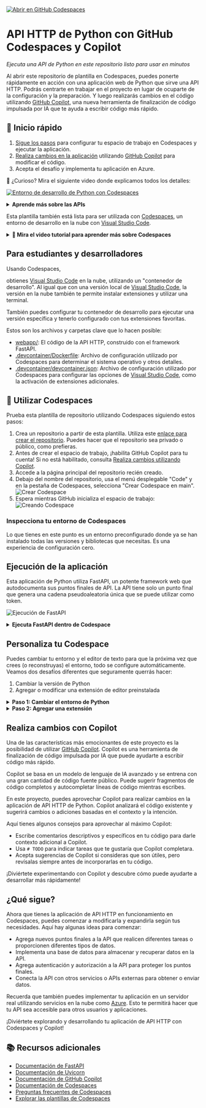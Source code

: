 [![Abrir en GitHub Codespaces](https://github.com/codespaces/badge.svg)](https://github.com/codespaces/new?hide_repo_select=true&ref=main&repo=526682400)

# API HTTP de Python con GitHub Codespaces y Copilot

_Ejecuta una API de Python en este repositorio listo para usar en minutos_

Al abrir este repositorio de plantilla en Codespaces, puedes ponerte rápidamente en acción con una aplicación web de Python que sirve una API HTTP. Podrás centrarte en trabajar en el proyecto en lugar de ocuparte de la configuración y la preparación. Y luego realizarás cambios en el código utilizando [GitHub Copilot](https://copilot.github.com/), una nueva herramienta de finalización de código impulsada por IA que te ayuda a escribir código más rápido.

## 🚀 Inicio rápido
1. [Sigue los pasos](#--pruébalo) para configurar tu espacio de trabajo en Codespaces y ejecutar la aplicación.
2. [Realiza cambios en la aplicación](#realiza-cambios-con-copilot) utilizando [GitHub Copilot](https://copilot.github.com/) para modificar el código.
3. Acepta el desafío y implementa tu aplicación en Azure.

🤔 ¿Curioso? Mira el siguiente video donde explicamos todos los detalles:

[![Entorno de desarrollo de Python con Codespaces](https://img.youtube.com/vi/_i9Pywj3rSg/0.jpg)](https://youtu.be/_i9Pywj3rSg "Entorno de desarrollo de Python con Codespaces")


<details>
   <summary><strong>Aprende más sobre las APIs</strong></summary>

   Una API (Interfaz de Programación de Aplicaciones, por sus siglas en inglés) describe una forma en que dos computadoras pueden interactuar entre sí.
   Una API HTTP permite que una computadora conectada a Internet envíe una solicitud HTTP a otra computadora conectada a Internet y reciba una respuesta. Por ejemplo, mi computadora podría enviar una solicitud a
   `http://un-sitio-web-climatico-api.com/api/ciudad=Los+Angeles` y recibir datos como `{"máxima": 72, "mínima": 66}`.

   Las APIs HTTP a menudo proporcionan datos o funcionalidades únicas para un servicio, como el ejemplo de una API para un sitio web climático. Un sitio web climático podría ofrecer puntos finales de API adicionales para otras funcionalidades relacionadas con el clima, como pronósticos futuros o datos históricos. Cualquier sitio web puede decidir ofrecer una API si cree que tiene una funcionalidad útil para compartir con otras computadoras. En este proyecto, ejecutarás una API HTTP que genera un token aleatorio.
</details>

Esta plantilla también está lista para ser utilizada con [Codespaces](https://github.com/features/codespaces), un entorno de desarrollo en la nube con [Visual Studio Code](https://visualstudio.microsoft.com/?WT.mc_id=academic-77460-alfredodeza).

<details>
   <summary><b>🎥 Mira el video tutorial para aprender más sobre Codespaces</b></summary>

   [![Tutorial de Codespaces](https://img.youtube.com/vi/ozuDPmcC1io/0.jpg)](https://aka.ms/CodespacesVideoTutorial "Tutorial de Codespaces")
</details>

## Para estudiantes y desarrolladores

Usando Codespaces,

 obtienes [Visual Studio Code](https://visualstudio.microsoft.com/?WT.mc_id=academic-77460-alfredodeza) en la nube, utilizando un "contenedor de desarrollo". Al igual que con una versión local de [Visual Studio Code](https://visualstudio.microsoft.com/?WT.mc_id=academic-77460-alfredodeza), la versión en la nube también te permite instalar extensiones y utilizar una terminal.

También puedes configurar tu contenedor de desarrollo para ejecutar una versión específica y tenerlo configurado con tus extensiones favoritas.

Estos son los archivos y carpetas clave que lo hacen posible:

- [webapp/](./.webapp): El código de la API HTTP, construido con el framework FastAPI.
- [.devcontainer/Dockerfile](./.devcontainer/Dockerfile): Archivo de configuración utilizado por Codespaces para determinar el sistema operativo y otros detalles.
- [.devcontainer/devcontainer.json](./.devcontainer/devcontainer.json): Archivo de configuración utilizado por Codespaces para configurar las opciones de [Visual Studio Code](https://visualstudio.microsoft.com/?WT.mc_id=academic-77460-alfredodeza), como la activación de extensiones adicionales.

## 🧐 Utilizar Codespaces

Prueba esta plantilla de repositorio utilizando Codespaces siguiendo estos pasos:

1. Crea un repositorio a partir de esta plantilla. Utiliza este [enlace para crear el repositorio](https://github.com/microsoft/codespaces-project-template-py/generate). Puedes hacer que el repositorio sea privado o público, como prefieras.
2. Antes de crear el espacio de trabajo, ¡habilita GitHub Copilot para tu cuenta! Si no está habilitado, consulta [Realiza cambios utilizando Copilot](#realiza-cambios-con-copilot).
3. Accede a la página principal del repositorio recién creado.
4. Debajo del nombre del repositorio, usa el menú desplegable "Code" y en la pestaña de Codespaces, selecciona "Crear Codespace en main".
   ![Crear Codespace](https://docs.github.com/assets/cb-138303/images/help/codespaces/new-codespace-button.png)
5. Espera mientras GitHub inicializa el espacio de trabajo:
   ![Creando Codespace](https://github.com/microsoft/codespaces-teaching-template-py/raw/main/images/Codespace_build.png)

### Inspecciona tu entorno de Codespaces

Lo que tienes en este punto es un entorno preconfigurado donde ya se han instalado todas las versiones y bibliotecas que necesitas. Es una experiencia de configuración cero.

## Ejecución de la aplicación

Esta aplicación de Python utiliza FastAPI, un potente framework web que autodocumenta sus puntos finales de API. La API tiene solo un punto final que genera una cadena pseudoaleatoria única que se puede utilizar como token.


![Ejecución de FastAPI](./images/api-running.png)


<details>
<summary><b>Ejecuta FastAPI dentro de Codespace</b></summary>

La API incluida en este repositorio de plantilla tiene un solo punto final que genera un token. Ponlo en marcha siguiendo estos pasos:

1. Abre una ventana de terminal abriendo la paleta de comandos (Ctrl+Shift+P o Cmd+Shift+P) y selecciona el comando "Abrir nueva terminal".
2. Ejecuta `uvicorn` en la consola para iniciar la aplicación de la API:



    ```console
    uvicorn --host 0.0.0.0 webapp.main:app --reload
    ```

    Deberías ver una salida similar a esta:

    ```output
    INFO:     Uvicorn running on http://127.0.0.1:8000 (Press CTRL+C to quit)
    INFO:     Started reloader process [28720]
    INFO:     Started server process [28722]
    INFO:     Waiting for application startup.
    INFO:     Application startup complete.
    ```

    Aparecerá una ventana emergente que indica que tu aplicación está disponible en el puerto 8000. Haz clic en el botón para abrirlo en el navegador.
3. Una vez que se cargue el sitio, haz clic en el botón "Probar" o agrega `/docs` al final de la URL en la barra de direcciones. La documentación de la API generada automáticamente debería cargarse y verse así:

   ![Documentos de OpenAPI](./images/fast-api.png)

4. Por último, intenta interactuar con la API enviando una solicitud utilizando la página autodocumentada. Haz clic en el botón "POST" y luego en el botón "Probar":

   ![Probar una solicitud POST](./images/try-it-out.png)

🔒 ¿Ves el candado junto a la URL del sitio web en el navegador? Eso indica que el sitio web se está sirviendo a través de una conexión segura HTTPS que cifra las respuestas HTTP. Esto es muy importante cuando una API puede recibir datos sensibles o responder con datos sensibles (como una contraseña).

</details>

## Personaliza tu Codespace

Puedes cambiar tu entorno y el editor de texto para que la próxima vez que crees (o reconstruyas) el entorno, todo se configure automáticamente. Veamos dos desafíos diferentes que seguramente querrás hacer:

1. Cambiar la versión de Python
2. Agregar o modificar una extensión de editor preinstalada


<details>

<summary><b>Paso 1: Cambiar el entorno de Python</b></summary>

Digamos que deseas cambiar la versión de Python que está instalada. Esto es algo que puedes controlar.

Abre [.devcontainer/devcontainer.json](./.devcontainer/devcontainer.json) y reemplaza la siguiente sección:

```json
"VARIANT": "3.8-bullseye"
```

con la siguiente instrucción:

```json
"VARIANT": "3.9-bullseye"
```

Este cambio indica a Codespaces que use Python 3.9 en lugar de 3.8.

Si realizas algún cambio de configuración en `devcontainer.json`, aparecerá un cuadro después de guardar.

![Recreando Codespace](https://github.com/microsoft/codespaces-teaching-template-py/raw/main/images/Codespace_rebuild.png)

Haz clic en "rebuild". Espera a que tu Codespace reconstruya el entorno de VS Code.

</details>


<details>

<summary><b>Paso 2: Agregar una extensión</b></summary>

Tu entorno viene con extensiones preinstaladas. Puedes cambiar las extensiones con las que tu entorno de Codespaces se inicia. Aquí te explicamos cómo hacerlo:

1. Abre el archivo [.devcontainer/devcontainer.json](./.devcontainer/devcontainer.json) y busca el elemento JSON **extensions**:

   ```json
   "extensions": [
    "ms-python.python",
   

 "ms-python.vscode-pylance"
   ],
   ```

2. Agrega una nueva extensión a la lista. Por ejemplo, puedes agregar la extensión de Docker:

   ```json
   "extensions": [
    "ms-python.python",
    "ms-python.vscode-pylance",
    "ms-azuretools.vscode-docker"
   ],
   ```

   Puedes agregar cualquier otra extensión disponible en el [Marketplace de Visual Studio Code](https://marketplace.visualstudio.com/).
3. Una vez que hayas guardado los cambios, tu Codespace se reconstruirá automáticamente y tendrás la nueva extensión disponible cuando vuelvas a abrirlo.

</details>

## Realiza cambios con Copilot

Una de las características más emocionantes de este proyecto es la posibilidad de utilizar [GitHub Copilot](https://copilot.github.com/). Copilot es una herramienta de finalización de código impulsada por IA que puede ayudarte a escribir código más rápido.

Copilot se basa en un modelo de lenguaje de IA avanzado y se entrena con una gran cantidad de código fuente público. Puede sugerir fragmentos de código completos y autocompletar líneas de código mientras escribes.

En este proyecto, puedes aprovechar Copilot para realizar cambios en la aplicación de API HTTP de Python. Copilot analizará el código existente y sugerirá cambios o adiciones basadas en el contexto y la intención.

Aquí tienes algunos consejos para aprovechar al máximo Copilot:

- Escribe comentarios descriptivos y específicos en tu código para darle contexto adicional a Copilot.
- Usa `# TODO` para indicar tareas que te gustaría que Copilot completara.
- Acepta sugerencias de Copilot si consideras que son útiles, pero revísalas siempre antes de incorporarlas en tu código.

¡Diviértete experimentando con Copilot y descubre cómo puede ayudarte a desarrollar más rápidamente!

## ¿Qué sigue?

Ahora que tienes la aplicación de API HTTP en funcionamiento en Codespaces, puedes comenzar a modificarla y expandirla según tus necesidades. Aquí hay algunas ideas para comenzar:

- Agrega nuevos puntos finales a la API que realicen diferentes tareas o proporcionen diferentes tipos de datos.
- Implementa una base de datos para almacenar y recuperar datos en la API.
- Agrega autenticación y autorización a la API para proteger los puntos finales.
- Conecta la API con otros servicios o APIs externas para obtener o enviar datos.

Recuerda que también puedes implementar tu aplicación en un servidor real utilizando servicios en la nube como [Azure](https://azure.microsoft.com/?WT.mc_id=academic-77460-alfredodeza). Esto te permitirá hacer que tu API sea accesible para otros usuarios y aplicaciones.

¡Diviértete explorando y desarrollando tu aplicación de API HTTP con Codespaces y Copilot!

## 📚 Recursos adicionales

- [Documentación de FastAPI](https://fastapi.tiangolo.com/)
- [Documentación de Uvicorn](https://www.uvicorn.org/)
- [Documentación de GitHub Copilot](https://copilot.github.com/)
- [Documentación de Codespaces](https://docs.github.com/en/codespaces)
- [Preguntas frecuentes de Codespaces](https://docs.github.com/en/codespaces/codespaces-reference/about-codespaces#faq)
- [Explorar las plantillas de Codespaces](https://github.com/topics/codespaces)
